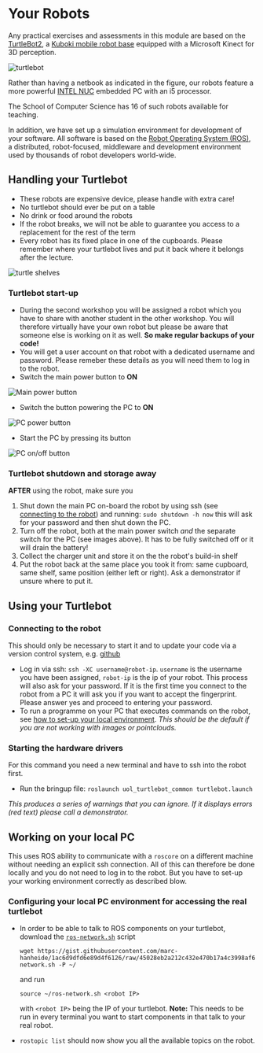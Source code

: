 
# Your Robots

Any practical exercises and assessments in this module are based on the [TurtleBot2](http://www.turtlebot.com/), a [Kuboki mobile robot base](http://kobuki.yujinrobot.com/home-en) equipped with a Microsoft Kinect for 3D perception.

![turtlebot](turtlebot_2_lg.png)

Rather than having a netbook as indicated in the figure, our robots feature a more powerful [INTEL NUC](http://www.intel.co.uk/content/www/uk/en/nuc/nuc-kit-d54250wykh.html) embedded PC with an i5 processor. 

The School of Computer Science has 16 of such robots available for teaching.

In addition, we have set up a simulation environment for development of your software. All software is based on the [Robot Operating System (ROS)](http://www.ros.org/), a distributed, robot-focused, middleware and development environment used by thousands of robot developers world-wide.


## Handling your Turtlebot

* These robots are expensive device, please handle with extra care!
 * No turtlebot should ever be put on a table
 * No drink or food around the robots
 * If the robot breaks, we will not be able to guarantee you access to a replacement for the rest of the term
* Every robot has its fixed place in one of the cupboards. Please remember where your turtlebot lives and put it back where it belongs after the lecture.

![turtle shelves](turtle_shelve.jpg)


### Turtlebot start-up
* During the second workshop you will be assigned a robot which you have to share with another student in the other workshop. You will therefore virtually have your own robot but please be aware that someone else is working on it as well. **So make regular backups of your code!**
 * You will get a user account on that robot with a dedicated username and password. Please remeber these details as you will need them to log in to the robot.
* Switch the main power button to __ON__

![Main power button](power_button1.png)

* Switch the button powering the PC to __ON__

![PC power button](power_button2.png)

* Start the PC by pressing its button

![PC on/off button](power_button3.png)

### Turtlebot shutdown and storage away

__AFTER__ using the robot, make sure you

1. Shut down the main PC on-board the robot by using ssh (see [connecting to the robot](https://github.com/LCAS/teaching/wiki/Turtlebots#connecting-to-the-robot)) and running: `sudo shutdown -h now` this will ask for your password and then shut down the PC.
1. Turn off the robot, both at the main power switch _and_ the separate switch for the PC (see images above). It has to be fully switched off or it will drain the battery!
1. Collect the charger unit and store it on the the robot's build-in shelf
1. Put the robot back at the same place you took it from: same cupboard, same shelf, same position (either left or right). Ask a demonstrator if unsure where to put it.


## Using your Turtlebot

### Connecting to the robot
This should only be necessary to start it and to update your code via a version control system, e.g. [github](www.github.com)

* Log in via ssh: `ssh -XC username@robot-ip`. `username` is the username you have been assigned, `robot-ip` is the ip of your robot. This process will also ask for your password. If it is the first time you connect to the robot from a PC it will ask you if you want to accept the fingerprint. Please answer yes and proceed to entering your password.
* To run a programme on your PC that executes commands on the robot, see [how to set-up your local environment](https://github.com/LCAS/teaching/wiki/Turtlebots#configuring-your-local-pc-environment-for-accessing-the-real-turtlebot). _This should be the default if you are not working with images or pointclouds._

### Starting the hardware drivers
For this command you need a new terminal and have to ssh into the robot first.

* Run the bringup file: `roslaunch uol_turtlebot_common turtlebot.launch` 

_This produces a series of warnings that you can ignore. If it displays errors (red text) please call a demonstrator._

## Working on your local PC
This uses ROS ability to communicate with a `roscore` on a different machine without needing an explicit ssh connection. All of this can therefore be done locally and you do not need to log in to the robot. But you have to set-up your working environment correctly as described blow.

### Configuring your local PC environment for accessing the real turtlebot

* In order to be able to talk to ROS components on your turtlebot, download the [`ros-network.sh`](https://gist.github.com/marc-hanheide/1ac6d9dfd6e89d4f6126) script
   ```
   wget https://gist.githubusercontent.com/marc-hanheide/1ac6d9dfd6e89d4f6126/raw/45028eb2a212c432e470b17a4c3998af6f13b09b/ros-network.sh -P ~/
   ```
  and run
  ```
  source ~/ros-network.sh <robot IP>
  ```

  with `<robot IP>` being the IP of your turtlebot. __Note:__ This needs to be run in every terminal you want to start components in that talk to your real robot.
 * `rostopic list` should now show you all the available topics on the robot.

